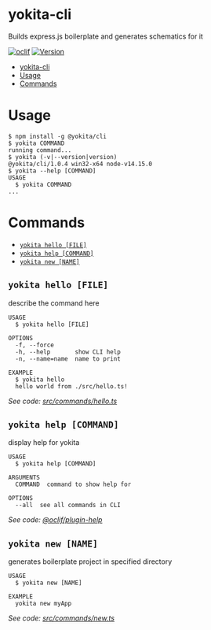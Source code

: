 # yokita-cli

Builds express.js boilerplate and generates schematics for it

[![oclif](https://img.shields.io/badge/cli-oclif-brightgreen.svg)](https://oclif.io)
[![Version](https://img.shields.io/npm/v/yokita-cli.svg)](https://npmjs.org/package/yokita-cli)

<!-- toc -->
* [yokita-cli](#yokita-cli)
* [Usage](#usage)
* [Commands](#commands)
<!-- tocstop -->

# Usage

<!-- usage -->
```sh-session
$ npm install -g @yokita/cli
$ yokita COMMAND
running command...
$ yokita (-v|--version|version)
@yokita/cli/1.0.4 win32-x64 node-v14.15.0
$ yokita --help [COMMAND]
USAGE
  $ yokita COMMAND
...
```
<!-- usagestop -->

# Commands

<!-- commands -->
* [`yokita hello [FILE]`](#yokita-hello-file)
* [`yokita help [COMMAND]`](#yokita-help-command)
* [`yokita new [NAME]`](#yokita-new-name)

## `yokita hello [FILE]`

describe the command here

```
USAGE
  $ yokita hello [FILE]

OPTIONS
  -f, --force
  -h, --help       show CLI help
  -n, --name=name  name to print

EXAMPLE
  $ yokita hello
  hello world from ./src/hello.ts!
```

_See code: [src/commands/hello.ts](https://github.com/norberto-e-888/yokita-cli/blob/v1.0.4/src/commands/hello.ts)_

## `yokita help [COMMAND]`

display help for yokita

```
USAGE
  $ yokita help [COMMAND]

ARGUMENTS
  COMMAND  command to show help for

OPTIONS
  --all  see all commands in CLI
```

_See code: [@oclif/plugin-help](https://github.com/oclif/plugin-help/blob/v3.2.1/src/commands/help.ts)_

## `yokita new [NAME]`

generates boilerplate project in specified directory

```
USAGE
  $ yokita new [NAME]

EXAMPLE
  yokita new myApp
```

_See code: [src/commands/new.ts](https://github.com/norberto-e-888/yokita-cli/blob/v1.0.4/src/commands/new.ts)_
<!-- commandsstop -->
